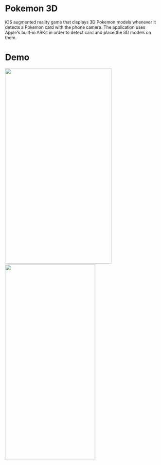 # Pokemon 3D
iOS augmented reality game that displays 3D Pokemon models whenever it detects a Pokemon card with the phone camera. The application uses Apple's built-in ARKit in order to detect card and place the 3D models on them. 

# Demo

<img src="https://user-images.githubusercontent.com/90746623/182958025-4e87789a-ddfb-4266-ae07-5361dd47326a.png" width="350" height="640"/> <img/> <img src="https://user-images.githubusercontent.com/90746623/182957793-3ecb2210-e4d1-4a77-9f7b-4b3dce3e297b.PNG" width="296" height="640"/>


